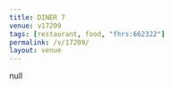 ```yaml
---
title: DINER 7
venue: v17209
tags: [restaurant, food, "fhrs:662322"]
permalink: /v/17209/
layout: venue
---
```

null